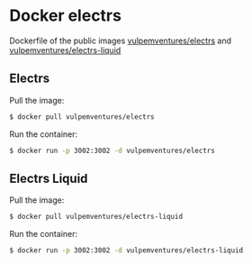 # Docker electrs

Dockerfile of the public images [vulpemventures/electrs](https://hub.docker.com/r/vulpemventures/electrs) and [vulpemventures/electrs-liquid](https://hub.docker.com/r/vulpemventures/electrs-liquid)


## Electrs

Pull the image:

```bash
$ docker pull vulpemventures/electrs
```

Run the container:

```bash
$ docker run -p 3002:3002 -d vulpemventures/electrs
```


## Electrs Liquid
 
Pull the image:

```bash
$ docker pull vulpemventures/electrs-liquid
```

Run the container:

```bash
$ docker run -p 3002:3002 -d vulpemventures/electrs-liquid
```
